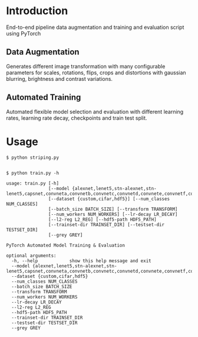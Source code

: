 # Introduction


End-to-end pipeline data augmentation and training and evaluation script using PyTorch


## Data Augmentation


Generates different image transformation with many configurable parameters for scales, rotations, flips, crops and distortions with gaussian blurring, brightness and contrast variations.


## Automated Training


Automated flexible model selection and evaluation with different learning rates, learning rate decay, checkpoints and train test split.


# Usage

```
$ python striping.py


$ python train.py -h

usage: train.py [-h]
                [--model {alexnet,lenet5,stn-alexnet,stn-lenet5,capsnet,convneta,convnetb,convnetc,convnetd,convnete,convnetf,convnetg,convneth,convneti,convnetj,convnetk,convnetl,convnetm,convnetn,resnet18}]
                [--dataset {custom,cifar,hdf5}] [--num_classes NUM_CLASSES]
                [--batch_size BATCH_SIZE] [--transform TRANSFORM]
                [--num_workers NUM_WORKERS] [--lr-decay LR_DECAY]
                [--l2-reg L2_REG] [--hdf5-path HDF5_PATH]
                [--trainset-dir TRAINSET_DIR] [--testset-dir TESTSET_DIR]
                [--grey GREY]

PyTorch Automated Model Training & Evaluation

optional arguments:
  -h, --help            show this help message and exit
  --model {alexnet,lenet5,stn-alexnet,stn-lenet5,capsnet,convneta,convnetb,convnetc,convnetd,convnete,convnetf,convnetg,convneth,convneti,convnetj,convnetk,convnetl,convnetm,convnetn,resnet18}
  --dataset {custom,cifar,hdf5}
  --num_classes NUM_CLASSES
  --batch_size BATCH_SIZE
  --transform TRANSFORM
  --num_workers NUM_WORKERS
  --lr-decay LR_DECAY
  --l2-reg L2_REG
  --hdf5-path HDF5_PATH
  --trainset-dir TRAINSET_DIR
  --testset-dir TESTSET_DIR
  --grey GREY

```

